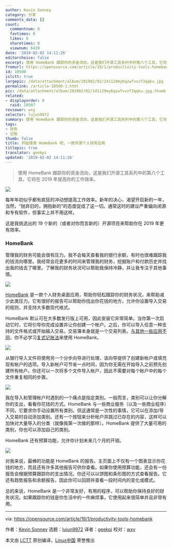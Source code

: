 ```yaml
---
author: Kevin Sonney
category: 分享
comments_data: []
count:
  commentnum: 0
  favtimes: 0
  likes: 0
  sharetimes: 0
  viewnum: 6439
date: '2019-02-02 14:11:26'
editorchoice: false
excerpt: 使用 HomeBank 跟踪你的资金流向，这是我们开源工具系列中的第八个工具，它将在 2019 年提高你的工作效率。
fromurl: https://opensource.com/article/19/1/productivity-tools-homebank
id: 10500
islctt: true
largepic: /data/attachment/album/201902/02/141129my6qzwfvvzf3qqku.jpg
permalink: /article-10500-1.html
pic: /data/attachment/album/201902/02/141129my6qzwfvvzf3qqku.jpg.thumb.jpg
related:
- displayorder: 0
  raid: 10507
reviewer: wxy
selector: lujun9972
summary: 使用 HomeBank 跟踪你的资金流向，这是我们开源工具系列中的第八个工具，它将在 2019 年提高你的工作效率。
tags:
- 财务
- 记账
thumb: false
title: 开始使用 HomeBank 吧，一款开源个人财务应用
titlepic: true
translator: geekpi
updated: '2019-02-02 14:11:26'
---
```



> 
> 使用 HomeBank 跟踪你的资金流向，这是我们开源工具系列中的第八个工具，它将在 2019 年提高你的工作效率。
> 
> 
> 


![](/data/attachment/album/201902/02/141129my6qzwfvvzf3qqku.jpg)


每年年初似乎都有疯狂的冲动想提高工作效率。新年的决心，渴望开启新的一年，当然，“抛弃旧的，拥抱新的”的态度促成了这一切。通常这时的建议严重偏向闭源和专有软件，但事实上并不用这样。


这是我挑选出的 19 个新的（或者对你而言新的）开源项目来帮助你在 2019 年更有效率。


### HomeBank


管理我的财务可能会很有压力。我不会每天查看我的银行余额，有时也很难跟踪我的钱流向哪里。我经常会花更多的时间来管理我的财务，挖掘账户和付款历史并找出我的钱去了哪里。了解我的财务状况可以帮助我保持冷静，并让我专注于其他事情。


![](/data/attachment/album/201902/02/141130olrppxfyrixq0zlq.png)


[HomeBank](http://homebank.free.fr/en/index.php) 是一款个人财务桌面应用，帮助你轻松跟踪你的财务状况，来帮助减少此类压力。它有很好的报告可以帮助你找出你花钱的地方，允许你设置导入交易的规则，并支持大多数现代格式。


HomeBank 默认可在大多数发行版上可用，因此安装它非常简单。当你第一次启动它时，它将引导你完成设置并让你创建一个帐户。之后，你可以导入任意一种支持的文件格式或开始输入交易。交易簿本身就是一个交易列表。[与其他一些应用不同](https://www.gnucash.org/)，你不必学习[复式记账法](https://en.wikipedia.org/wiki/Double-entry_bookkeeping_system)来使用 HomeBank。


![](/data/attachment/album/201902/02/141130vfkwakv9uakzvp8f.png)


从银行导入文件将使用另一个分步向导进行处理，该向导提供了创建新帐户或填充现有帐户的选项。导入新帐户可节省一点时间，因为你无需在开始导入之前预先创建所有帐户。你还可以一次将多个文件导入帐户，因此不需要对每个帐户中的每个文件重复相同的步骤。


![](/data/attachment/album/201902/02/141131mo0187pzbqep0pxo.png)


我在导入和管理帐户时遇到的一个痛点是指定类别。一般而言，类别可以让你分解你的支出，看看你花钱的方式。HomeBank 与一些商业服务（以及一些商业程序）不同，它要求你手动设置所有类别。但这通常是一次性的事情，它可以在添加/导入交易时自动添加类别。还有一个按钮来分析帐户并跳过已存在的内容，这样可以加快对大量导入的分类（就像我第一次做的那样）。HomeBank 提供了大量可用的类别，你也可以添加自己的类别。


HomeBank 还有预算功能，允许你计划未来几个月的开销。


![](/data/attachment/album/201902/02/141132uusam0mnm6msz6n0.png)


对我来说，最棒的功能是 HomeBank 的报告。主页面上不仅有一个图表显示你花钱的地方，而且还有许多其他报告可供你查看。如果你使用预算功能，还会有一份报告会根据预算跟踪你的支出情况。你还可以以饼图和条形图的方式查看报告。它还有趋势报告和余额报告，因此你可以回顾并查看一段时间内的变化或模式。


总的来说，HomeBank 是一个非常友好，有用的程序，可以帮助你保持良好的财务状况。如果跟踪你的钱是你生活中的一件麻烦事，它使用起来很简单并且非常有用。




---


via: <https://opensource.com/article/19/1/productivity-tools-homebank>


作者：[Kevin Sonney](https://opensource.com/users/ksonney "Kevin Sonney") 选题：[lujun9972](https://github.com/lujun9972) 译者：[geekpi](https://github.com/geekpi) 校对：[wxy](https://github.com/wxy)


本文由 [LCTT](https://github.com/LCTT/TranslateProject) 原创编译，[Linux中国](https://linux.cn/) 荣誉推出